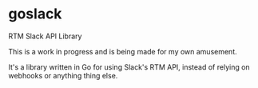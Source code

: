 goslack
=======

RTM Slack API Library

This is a work in progress and is being made for my own amusement. 

It's a library written in Go for using Slack's RTM API, instead of relying on webhooks or anything thing else. 
